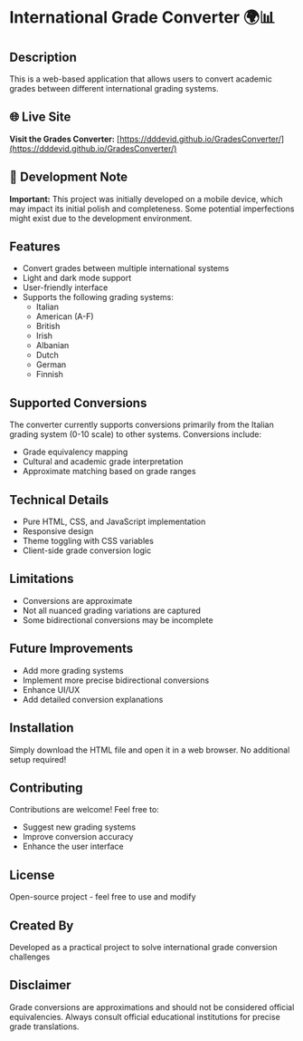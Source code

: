 # International Grade Converter 🌍📊

## Description
This is a web-based application that allows users to convert academic grades between different international grading systems.

## 🌐 Live Site
**Visit the Grades Converter:** [https://dddevid.github.io/GradesConverter/](https://dddevid.github.io/GradesConverter/)

## 📱 Development Note
**Important:** This project was initially developed on a mobile device, which may impact its initial polish and completeness. Some potential imperfections might exist due to the development environment.

## Features
- Convert grades between multiple international systems
- Light and dark mode support
- User-friendly interface
- Supports the following grading systems:
  - Italian
  - American (A-F)
  - British
  - Irish
  - Albanian
  - Dutch
  - German
  - Finnish

## Supported Conversions
The converter currently supports conversions primarily from the Italian grading system (0-10 scale) to other systems. Conversions include:
- Grade equivalency mapping
- Cultural and academic grade interpretation
- Approximate matching based on grade ranges

## Technical Details
- Pure HTML, CSS, and JavaScript implementation
- Responsive design
- Theme toggling with CSS variables
- Client-side grade conversion logic

## Limitations
- Conversions are approximate
- Not all nuanced grading variations are captured
- Some bidirectional conversions may be incomplete

## Future Improvements
- Add more grading systems
- Implement more precise bidirectional conversions
- Enhance UI/UX
- Add detailed conversion explanations

## Installation
Simply download the HTML file and open it in a web browser. No additional setup required!

## Contributing
Contributions are welcome! Feel free to:
- Suggest new grading systems
- Improve conversion accuracy
- Enhance the user interface

## License
Open-source project - feel free to use and modify

## Created By
Developed as a practical project to solve international grade conversion challenges

## Disclaimer
Grade conversions are approximations and should not be considered official equivalencies. Always consult official educational institutions for precise grade translations.
